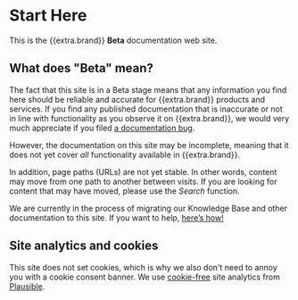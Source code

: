 # Start Here

This is the {{extra.brand}} **Beta** documentation web site.

## What does "Beta" mean?

The fact that this site is in a Beta stage means that any information
you find here should be reliable and accurate for {{extra.brand}}
products and services. If you find any published documentation that is
inaccurate or not in line with functionality as you observe it on
{{extra.brand}}, we would very much appreciate if you filed
[a documentation bug]({{config.repo_url}}/issues).

However, the documentation on this site may be incomplete, meaning
that it does not yet cover *all* functionality available in
{{extra.brand}}.

In addition, page paths (URLs) are not yet stable. In other words,
content may move from one path to another between visits. If you are
looking for content that may have moved, please use the _Search_
function.

We are currently in the process of migrating our Knowledge Base and
other documentation to this site. If you want to help,
[here’s how!](contrib/index.md)


## Site analytics and cookies

This site does not set cookies, which is why we also don't need to
annoy you with a cookie consent banner. We use
[cookie-free](https://plausible.io/data-policy#how-we-count-unique-users-without-cookies)
site analytics from [Plausible](https://plausible.io).
